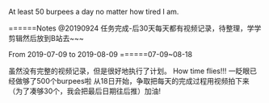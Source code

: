 At least 50 burpees a day no matter how tired I am.

======Notes @20190924
任务完成-后30天每天都有视频记录，待整理，学学剪辑然后放到B站去~~~

From 2019-07-09 to 2019-08-09
======07-09~08-18 

虽然没有完整的视频记录，但是很好地执行了计划。
How time flies!!! 一眨眼已经做够了500个burpees啦
从18日开始，争取把每天的完成过程用视频拍下来
（为了凑够30个，我会把最后日期往后推）加油!

